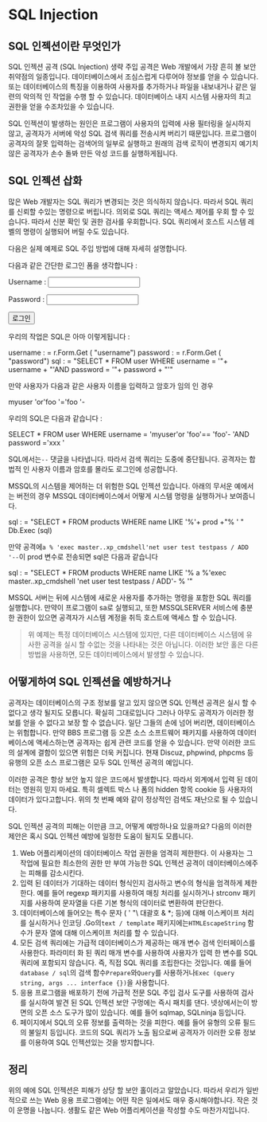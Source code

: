 # SQL Injection

## SQL 인젝션이란 무엇인가
SQL 인젝션 공격 (SQL Injection) 생략 주입 공격은 Web 개발에서 가장 흔히 볼 보안 취약점의 일종입니다. 데이터베이스에서 조심스럽게 다루어야 정보를 얻을 수 있습니다. 또는 데이터베이스의 특징을 이용하여 사용자를 추가하거나 파일을 내보내거나 같은 일련의 악의적 인 작업을 수행 할 수 있습니다. 데이터베이스 내지 시스템 사용자의 최고 권한을 얻을 수조차있을 수 있습니다.

SQL 인젝션이 발생하는 원인은 프로그램이 사용자의 입력에 사용 필터링을 실시하지 않고, 공격자가 서버에 악성 SQL 검색 쿼리를 전송시켜 버리기 때문입니다. 프로그램이 공격자의 잘못 입력하는 검색어의 일부로 실행하고 원래의 검색 로직이 변경되지 예기치 않은 공격자가 손수 돌봐 만든 악성 코드를 실행하게됩니다.
## SQL 인젝션 삽화
많은 Web 개발자는 SQL 쿼리가 변경되는 것은 의식하지 않습니다. 따라서 SQL 쿼리를 신뢰할 수있는 명령으로 버립니다. 의외로 SQL 쿼리는 액세스 제어를 우회 할 수 있습니다. 따라서 신분 확인 및 권한 검사를 우회합니다. SQL 쿼리에서 호스트 시스템 레벨의 명령이 실행되어 버릴 수도 있습니다.

다음은 실제 예제로 SQL 주입 방법에 대해 자세히 설명합니다.

다음과 같은 간단한 로그인 폼을 생각합니다 :

<form action = "/ login"method = "POST">
<p> Username : <input type = "text"name = "username"/> </ p>
<p> Password : <input type = "password"name = "password"/> </ p>
<p> <input type = "submit"value = "로그인"/> </ p>
</ form>

우리의 작업은 SQL은 아마 이렇게됩니다 :

username : = r.Form.Get ( "username")
password : = r.Form.Get ( "password")
sql : = "SELECT * FROM user WHERE username = '"+ username + "'AND password = '"+ password + "'"

만약 사용자가 다음과 같은 사용자 이름을 입력하고 암호가 임의 인 경우

myuser 'or'foo '='foo '-

우리의 SQL은 다음과 같습니다 :

SELECT * FROM user WHERE username = 'myuser'or 'foo'== 'foo'- 'AND password ='​​xxx '

SQL에서는`--` 댓글을 나타냅니다. 따라서 검색 쿼리는 도중에 중단됩니다. 공격자는 합법적 인 사용자 이름과 암호를 몰라도 로그인에 성공합니다.

MSSQL의 시스템을 제어하는​​ 더 위험한 SQL 인젝션 있습니다. 아래의 무서운 예에서는 버전의 경우 MSSQL 데이터베이스에서 어떻게 시스템 명령을 실행하거나 보여줍니다.

sql : = "SELECT * FROM products WHERE name LIKE '%'+ prod +"% ' "
Db.Exec (sql)

만약 공격에`a % 'exec master..xp_cmdshell'net user test testpass / ADD '--`이 prod 변수로 전송되면 sql은 다음과 같습니다

sql : = "SELECT * FROM products WHERE name LIKE '% a %'exec master..xp_cmdshell 'net user test testpass / ADD'- % '"

MSSQL 서버는 뒤에 시스템에 새로운 사용자를 추가하는 명령을 포함한 SQL 쿼리를 실행합니다. 만약이 프로그램이 sa로 실행되고, 또한 MSSQLSERVER 서비스에 충분한 권한이 있으면 공격자가 시스템 계정을 취득 호스트에 액세스 할 수 있습니다.

> 위 예제는 특정 데이터베이스 시스템에 있지만, 다른 데이터베이스 시스템에 유사한 공격을 실시 할 수없는 것을 나타내는 것은 아닙니다. 이러한 보안 홀은 다른 방법을 사용하면, 모든 데이터베이스에서 발생할 수 있습니다.


## 어떻게하여 SQL 인젝션을 예방하거나
공격자는 데이터베이스의 구조 정보를 알고 있지 않으면 SQL 인젝션 공격은 실시 할 수 없다고 생각 될지도 모릅니다. 확실히 그대로입니다 그러나 아무도 공격자가 이러한 정보를 얻을 수 없다고 보장 할 수 없습니다. 일단 그들의 손에 넘어 버리면, 데이터베이스는 위험합니다. 만약 BBS 프로그램 등 오픈 소스 소프트웨어 패키지를 사용하여 데이터베이스에 액세스하는면 공격자는 쉽게 관련 코드를 얻을 수 있습니다. 만약 이러한 코드의 설계에 결함이 있으면 위험은 더욱 커집니다. 현재 Discuz, phpwind, phpcms 등 유행의 오픈 소스 프로그램은 모두 SQL 인젝션 공격의 예입니다.

이러한 공격은 항상 보안 높지 않은 코드에서 발생합니다. 따라서 외계에서 입력 된 데이터는 영원히 믿지 마세요. 특히 셀렉트 박스 나 폼의 hidden 항목 cookie 등 사용자의 데이터가 있다고합니다. 위의 첫 번째 예와 같이 정상적인 검색도 재난으로 될 수 있습니다.

SQL 인젝션 공격의 피해는 이만큼 크고, 어떻게 예방하나요 있을까요? 다음의 이러한 제안은 혹시 SQL 인젝션 예방에 일정한 도움이 될지도 모릅니다.

1. Web 어플리케이션의 데이터베이스 작업 권한을 엄격히 제한한다. 이 사용자는 그 작업에 필요한 최소한의 권한 만 부여 가능한 SQL 인젝션 공격이 데이터베이스에주는 피해를 감소시킨다.
2. 입력 된 데이터가 기대하는 데이터 형식인지 검사하고 변수의 형식을 엄격하게 제한한다. 예를 들어 regexp 패키지를 사용하여 매칭 처리를 실시하거나 strconv 패키지를 사용하여 문자열을 다른 기본 형식의 데이터로 변환하여 판단한다.
3. 데이터베이스에 들어오는 특수 문자 ( ' "\ 대괄호 & *; 등)에 대해 이스케이프 처리를 실시하거나 인코딩 .Go의`text / template` 패키지에는`HTMLEscapeString` 함수가 문자 열에 대해 이스케이프 처리를 할 수 있습니다.
4. 모든 검색 쿼리에는 가급적 데이터베이스가 제공하는 매개 변수 검색 인터페이스를 사용한다. 파라미터 화 된 쿼리 매개 변수를 사용하여 사용자가 입력 한 변수를 SQL 쿼리에 포함되지 않습니다. 즉, 직접 SQL 쿼리를 조립한다는 것입니다. 예를 들어`database / sql`의 검색 함수`Prepare`와`Query`를 사용하거나`Exec (query string, args ... interface {})`을 사용합니다.
5. 응용 프로그램을 배포하기 전에 가급적 전문 SQL 주입 검사 도구를 사용하여 검사를 실시하여 발견 된 SQL 인젝션 보안 구멍에는 즉시 패치를 댄다. 넷상에서는이 방면의 오픈 소스 도구가 많이 있습니다. 예를 들어 sqlmap, SQLninja 등입니다.
6. 페이지에서 SQL의 오류 정보를 출력하는 것을 피한다. 예를 들어 유형의 오류 필드의 불일치 등입니다. 코드의 SQL 쿼리가 노출 됨으로써 공격자가 이러한 오류 정보를 이용하여 SQL 인젝션있는 것을 방지합니다.

## 정리
위의 예에 SQL 인젝션은 피해가 상당 할 보안 홀이라고 알았습니다. 따라서 우리가 일반적으로 쓰는 Web 응용 프로그램에는 어떤 작은 일에서도 매우 중시해야합니다. 작은 것이 운명을 나눕니다. 생활도 같은 Web 어플리케이션을 작성할 수도 마찬가지입니다.

